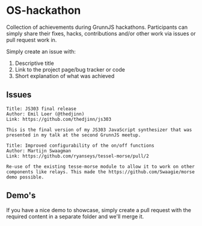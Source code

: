 # OS-hackathon

Collection of achievements during GrunnJS hackathons. Participants can simply 
share their fixes, hacks, contributions and/or other work via issues or
pull request work in.

Simply create an issue with:

1. Descriptive title
2. Link to the project page/bug tracker or code
3. Short explanation of what was achieved

## Issues

```
Title: JS303 final release
Author: Emil Loer (@thedjinn)
Link: https://github.com/thedjinn/js303

This is the final version of my JS303 JavaScript synthesizer that was 
presented in my talk at the second GrunnJS meetup.
```

```
Title: Improved configurability of the on/off functions
Author: Martijn Swaagman
Link: https://github.com/ryanseys/tessel-morse/pull/2

Re-use of the existing tesse-morse module to allow it to work on other 
components like relays. This made the https://github.com/Swaagie/morse
demo possible.
```

## Demo's

If you have a nice demo to showcase, simply create a pull request with
the required content in a separate folder and we'll merge it.
